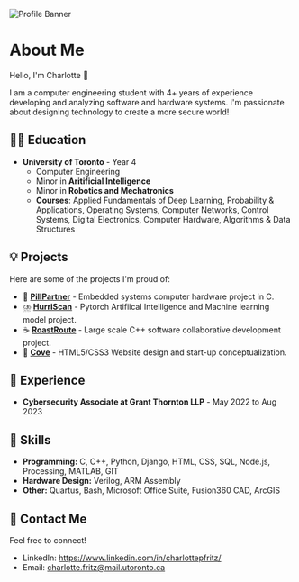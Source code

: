 ![Profile Banner](https://github.com/charlottepfritz/charlottepfritz/assets/133656144/c4351711-3bc6-4dc3-95a4-47ed83a77be2)

# About Me

Hello, I'm Charlotte 🌼

I am a computer engineering student with 4+ years of experience developing and analyzing software and hardware systems. I'm passionate about designing technology to create a more secure world!

## 👩‍🎓 Education

- **University of Toronto** - Year 4
  - Computer Engineering
  - Minor in **Aritificial Intelligence**
  - Minor in **Robotics and Mechatronics**
  - **Courses**: Applied Fundamentals of Deep Learning, Probability & Applications, Operating Systems, Computer Networks, Control Systems, Digital Electronics, Computer Hardware, Algorithms & Data Structures
 
## 💡 Projects

Here are some of the projects I'm proud of:
- 💊 [**PillPartner**](https://github.com/charlottepfritz/PillPartner) - Embedded systems computer hardware project in C.
- ⛈️ [**HurriScan**](https://github.com/macaroonforu/HurriScan/tree/main) - Pytorch Artifiical Intelligence and Machine learning model project.
- ☕ [**RoastRoute**](https://github.com/ambroseling/RoastRoute-GIS) - Large scale C++ software collaborative development project.
- 🐚 [**Cove**](https://main--cove-serenity-in-storytime.netlify.app) - HTML5/CSS3 Website design and start-up conceptualization.

## 🌟 Experience

- **Cybersecurity Associate at Grant Thornton LLP** - May 2022 to Aug 2023


## 🌱 Skills

- **Programming:** C, C++, Python, Django, HTML, CSS, SQL, Node.js, Processing, MATLAB, GIT 
- **Hardware Design:** Verilog, ARM Assembly
- **Other:** Quartus, Bash, Microsoft Office Suite, Fusion360 CAD, ArcGIS

## 💬 Contact Me

Feel free to connect!

- LinkedIn: https://www.linkedin.com/in/charlottepfritz/
- Email: charlotte.fritz@mail.utoronto.ca

